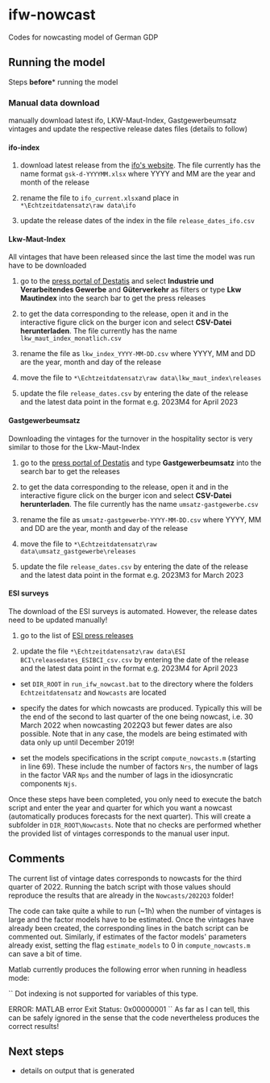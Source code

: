 # ifw-nowcast

Codes for nowcasting model of German GDP

## Running the model

Steps **before*** running the model

### Manual data download


manually download latest ifo, LKW-Maut-Index, Gastgewerbeumsatz  vintages and update the respective release dates files (details to follow)

#### ifo-index

1. download latest release from the [ifo's website](https://www.ifo.de/umfrage/ifo-geschaeftsklima-deutschland). The file currently has the name format `gsk-d-YYYYMM.xlsx` where YYYY and MM are the year and month of the release

2. rename the file to `ifo_current.xlsx`and place in `*\Echtzeitdatensatz\raw data\ifo` 

3. update the release dates of the index in the file `release_dates_ifo.csv`

#### Lkw-Maut-Index

All vintages that have been released since the last time the model was run have to be downloaded

1. go to the [press portal of Destatis](https://www.destatis.de/DE/Presse/_inhalt.html) and select **Industrie und Verarbeitendes Gewerbe** and **Güterverkehr** as filters or type **Lkw Mautindex** into the search bar to get the press releases

2. to get the data corresponding to the release, open it and in the interactive figure click on the burger icon and select **CSV-Datei herunterladen**. The file currently has the name `lkw_maut_index_monatlich.csv`

3. rename the file as `lkw_index_YYYY-MM-DD.csv` where YYYY, MM and DD are the year, month and day of the release

4. move the file to `*\Echtzeitdatensatz\raw data\lkw_maut_index\releases` 

5. update the file `release_dates.csv` by entering the date of the release and the latest data point in the format e.g. 2023M4 for April 2023 

#### Gastgewerbeumsatz

Downloading the vintages for the turnover in the hospitality sector is very similar to those for the Lkw-Maut-Index

1. go to the [press portal of Destatis](https://www.destatis.de/DE/Presse/_inhalt.html) and type **Gastgewerbeumsatz** into the search bar to get the releases

2. to get the data corresponding to the release, open it and in the interactive figure click on the burger icon and select **CSV-Datei herunterladen**. The file currently has the name `umsatz-gastgewerbe.csv`

3. rename the file as `umsatz-gastgewerbe-YYYY-MM-DD.csv` where YYYY, MM and DD are the year, month and day of the release

4. move the file to `*\Echtzeitdatensatz\raw data\umsatz_gastgewerbe\releases` 

5. update the file `release_dates.csv` by entering the date of the release and the latest data point in the format e.g. 2023M3 for March 2023 

#### ESI surveys

The download of the ESI surveys is automated. However, the release dates need to be updated manually!

1. go to the list of [ESI press releases](https://economy-finance.ec.europa.eu/economic-forecast-and-surveys/business-and-consumer-surveys/download-business-and-consumer-survey-data/press-releases_en)

2. update the file `*\Echtzeitdatensatz\raw data\ESI BCI\releasedates_ESIBCI_csv.csv` by entering the date of the release and the latest data point in the format e.g. 2023M4 for April 2023 

- set `DIR_ROOT` in `run_ifw_nowcast.bat` to the directory where the folders `Echtzeitdatensatz` and `Nowcasts` are located

- specify the dates for which nowcasts are produced. Typically this will be the end of the second to last quarter of the one being nowcast, i.e. 30 March 2022 when nowcasting 2022Q3 but fewer dates are also possible. Note that in any case, the models are being estimated with data only up until December 2019!  

- set the models specifications in the script `compute_nowcasts.m` (starting in line 69). These include the number of factors `Nrs`, the number of lags in the factor VAR `Nps` and the number of lags in the idiosyncratic components `Njs`. 

Once these steps have been completed, you only need to execute the batch script and enter the year and quarter for which you want a nowcast (automatically produces forecasts for the next quarter). This will create a subfolder in `DIR_ROOT\Nowcasts`. Note that no checks are performed whether the provided list of vintages corresponds to the manual user input. 


## Comments 

The current list of vintage dates corresponds to nowcasts for the third quarter of 2022. Running the batch script with those values should reproduce the results that are already in the `Nowcasts/2022Q3` folder!

The code can take quite a while to run (~1h) when the number of vintages is large and the factor models have to be estimated. Once the vintages have already been created, the corresponding lines in the batch script can be commented out. Similarly, if estimates of the factor models' parameters already exist, setting the flag `estimate_models` to 0 in `compute_nowcasts.m` can save a bit of time. 

Matlab currently produces the following error when running in headless mode:

``
Dot indexing is not supported for variables of this type.

ERROR: MATLAB error Exit Status: 0x00000001
``
As far as I can tell, this can be safely ignored in the sense that the code nevertheless produces the correct results! 

## Next steps

- details on output that is generated